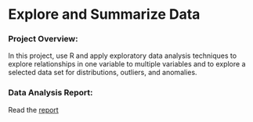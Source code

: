 # Explore and Summarize Data #

### Project Overview: ###
In this project, use R and apply exploratory data analysis techniques to explore relationships in one variable to multiple variables and to explore a selected data set for distributions, outliers, and anomalies.

### Data Analysis Report: ###

Read the [report](https://github.com/yudataguy/udacity-data-analyst-nanodegree/blob/master/exploratory-data-analysis/redwine_final.pdf)